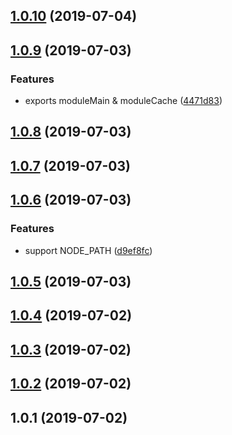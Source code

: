 <a name="1.0.10"></a>
## [1.0.10](https://github.com/imcuttle/my-runner/compare/v1.0.9...v1.0.10) (2019-07-04)



<a name="1.0.9"></a>
## [1.0.9](https://github.com/imcuttle/my-runner/compare/v1.0.8...v1.0.9) (2019-07-03)


### Features

* exports moduleMain & moduleCache ([4471d83](https://github.com/imcuttle/my-runner/commit/4471d83))



<a name="1.0.8"></a>
## [1.0.8](https://github.com/imcuttle/my-runner/compare/v1.0.7...v1.0.8) (2019-07-03)



<a name="1.0.7"></a>
## [1.0.7](https://github.com/imcuttle/my-runner/compare/v1.0.6...v1.0.7) (2019-07-03)



<a name="1.0.6"></a>
## [1.0.6](https://github.com/imcuttle/my-runner/compare/v1.0.5...v1.0.6) (2019-07-03)


### Features

* support NODE_PATH ([d9ef8fc](https://github.com/imcuttle/my-runner/commit/d9ef8fc))



<a name="1.0.5"></a>
## [1.0.5](https://github.com/imcuttle/my-runner/compare/v1.0.4...v1.0.5) (2019-07-03)



<a name="1.0.4"></a>
## [1.0.4](https://github.com/imcuttle/my-runner/compare/v1.0.3...v1.0.4) (2019-07-02)



<a name="1.0.3"></a>
## [1.0.3](https://github.com/imcuttle/my-runner/compare/v1.0.2...v1.0.3) (2019-07-02)



<a name="1.0.2"></a>
## [1.0.2](https://github.com/imcuttle/my-runner/compare/v1.0.1...v1.0.2) (2019-07-02)



<a name="1.0.1"></a>
## 1.0.1 (2019-07-02)



